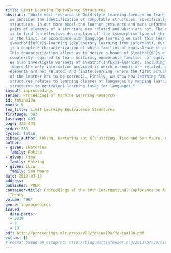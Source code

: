 ```yaml
---
title: Limit Learning Equivalence Structures
abstract: "While most research in Gold-style learning focuses on learning formal languages,
  we consider the identification of computable structures, specifically equivalence
  structures. In our core model the learner gets more and more information about which
  pairs of elements of a structure are related and which are not. The aim of the learner
  is to find (an effective description of) the isomorphism type of the structure presented
  in the limit. In accordance with language learning we call this learning criterion
  $\mathbf{InfEx}$-learning (explanatory learning from informant). Our main contribution
  is a complete characterization of which families of equivalence structures are  $\mathbf{InfEx}$-learnable.
  This characterization allows us to derive a bound of $\mathbf{0”}$ on the computational
  complexity required to learn uniformly enumerable families  of equivalence structures.
  We also investigate variants of $\mathbf{InfEx}$-learning, including learning from text
  (where the only information provided is which elements are related, and not which
  elements are not related) and finite learning (where the first actual conjecture
  of the learner has to be correct). Finally, we show how learning families of
  structures relates to learning classes of languages by mapping learning tasks for
  structures to equivalent learning tasks for languages."
layout: inproceedings
series: Proceedings of Machine Learning Research
id: fokina19a
month: 0
tex_title: Limit Learning Equivalence Structures
firstpage: 383
lastpage: 403
page: 383-403
order: 383
cycles: false
bibtex_author: Fokina, Ekaterina and K{\"o}tzing, Timo and San Mauro, Luca
author:
- given: Ekaterina
  family: Fokina
- given: Timo
  family: Kötzing
- given: Luca
  family: San Mauro
date: 2019-03-10
address: 
publisher: PMLR
container-title: Proceedings of the 30th International Conference on Algorithmic Learning
  Theory
volume: '98'
genre: inproceedings
issued:
  date-parts:
  - 2019
  - 3
  - 10
pdf: http://proceedings.mlr.press/v98/fokina19a/fokina19a.pdf
extras: []
# Format based on citeproc: http://blog.martinfenner.org/2013/07/30/citeproc-yaml-for-bibliographies/
---
```

